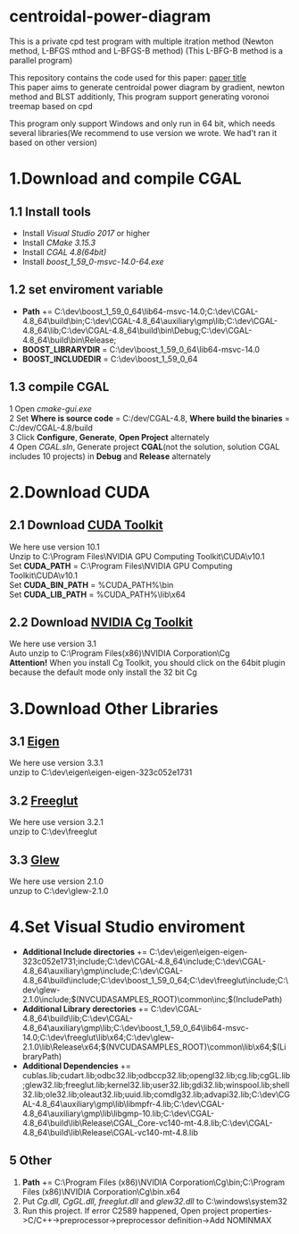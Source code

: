# centroidal-power-diagram
This is a private cpd test program with multiple itration method (Newton method, L-BFGS mthod and L-BFGS-B method)
(This L-BFG-B method is a parallel program)

This repository contains the code used for this paper:
[paper title](http://111.231.57.188:81)  
This paper aims to generate centroidal power diagram by gradient, newton method and BLST
additionly,  This program support generating voronoi treemap based on cpd

This program only support Windows and only run in 64 bit, which needs several libraries(We recommend to use version we wrote. We had't ran it based on other version)

# 1.Download and compile CGAL
## 1.1 Install tools
* Install *Visual Studio 2017* or higher
* Install *CMake 3.15.3*
* Install *CGAL 4.8(64bit)*
* Install *boost_1_59_0-msvc-14.0-64.exe*

## 1.2 set enviroment variable
* **Path** += C:\dev\boost_1_59_0_64\lib64-msvc-14.0;C:\dev\CGAL-4.8_64\build\bin;C:\dev\CGAL-4.8_64\auxiliary\gmp\lib;C:\dev\CGAL-4.8_64\lib;C:\dev\CGAL-4.8_64\build\bin\Debug;C:\dev\CGAL-4.8_64\build\bin\Release;
* **BOOST_LIBRARYDIR** = C:\dev\boost_1_59_0_64\lib64-msvc-14.0
* **BOOST_INCLUDEDIR** = C:\dev\boost_1_59_0_64

## 1.3 compile CGAL
1 Open *cmake-gui.exe*  
2 Set **Where is source code** = C:/dev/CGAL-4.8, **Where build the binaries** = C:/dev/CGAL-4.8/build  
3 Click **Configure**, **Generate**, **Open Project** alternately  
4 Open *CGAL.sln*, Generate project **CGAL**(not the solution, solution CGAL includes 10 projects) in **Debug** and **Release** alternately  

# 2.Download CUDA
## 2.1 Download [CUDA Toolkit](https://developer.nvidia.com/cuda-downloads)
We here use version 10.1  
Unzip to C:\Program Files\NVIDIA GPU Computing Toolkit\CUDA\v10.1  
Set **CUDA_PATH** = C:\Program Files\NVIDIA GPU Computing Toolkit\CUDA\v10.1  
Set **CUDA_BIN_PATH** = %CUDA_PATH%\bin  
Set **CUDA_LIB_PATH** = %CUDA_PATH%\lib\x64  

## 2.2 Download [NVIDIA Cg Toolkit](https://developer.nvidia.com/cg-toolkit)
We here use version 3.1  
Auto unzip to C:\Program Files(x86)\NVIDIA Corporation\Cg  
**Attention!** When you install Cg Toolkit, you should click on the 64bit plugin because the default mode only install the 32 bit Cg

# 3.Download Other Libraries
## 3.1 [Eigen](http://eigen.tuxfamily.org/index.php?title=Main_Page)
We here use version 3.3.1  
unzip to C:\dev\eigen\eigen-eigen-323c052e1731
## 3.2 [Freeglut](https://nchc.dl.sourceforge.net/project/freeglut/freeglut/3.2.1/freeglut-3.2.1.tar.gz)
We here use version 3.2.1  
unzip to C:\dev\freeglut

## 3.3 [Glew](https://nchc.dl.sourceforge.net/project/glew/glew/2.1.0/glew-2.1.0-win32.zip)
We here use version 2.1.0  
unzup to C:\dev\glew-2.1.0


# 4.Set Visual Studio enviroment
* **Additional Include directories** += C:\dev\eigen\eigen-eigen-323c052e1731;include;C:\dev\CGAL-4.8_64\include;C:\dev\CGAL-4.8_64\auxiliary\gmp\include;C:\dev\CGAL-4.8_64\build\include;C:\dev\boost_1_59_0_64;C:\dev\freeglut\include;C:\dev\glew-2.1.0\include;$(NVCUDASAMPLES_ROOT)\common\inc;$(IncludePath)
* **Additional Library derectories** += C:\dev\CGAL-4.8_64\build\lib;C:\dev\CGAL-4.8_64\auxiliary\gmp\lib;C:\dev\boost_1_59_0_64\lib64-msvc-14.0;C:\dev\freeglut\lib\x64;C:\dev\glew-2.1.0\lib\Release\x64;$(NVCUDASAMPLES_ROOT)\common\lib\x64;$(LibraryPath) 
* **Additional Dependencies** += cublas.lib;cudart.lib;odbc32.lib;odbccp32.lib;opengl32.lib;cg.lib;cgGL.lib;glew32.lib;freeglut.lib;kernel32.lib;user32.lib;gdi32.lib;winspool.lib;shell32.lib;ole32.lib;oleaut32.lib;uuid.lib;comdlg32.lib;advapi32.lib;C:\dev\CGAL-4.8_64\auxiliary\gmp\lib\libmpfr-4.lib;C:\dev\CGAL-4.8_64\auxiliary\gmp\lib\libgmp-10.lib;C:\dev\CGAL-4.8_64\build\lib\Release\CGAL_Core-vc140-mt-4.8.lib;C:\dev\CGAL-4.8_64\build\lib\Release\CGAL-vc140-mt-4.8.lib

## 5 Other
1. **Path** += C:\Program Files (x86)\NVIDIA Corporation\Cg\bin;C:\Program Files (x86)\NVIDIA Corporation\Cg\bin.x64
2. Put *Cg.dll, CgGL.dll, freeglut.dll* and *glew32.dll* to C:\windows\system32
3. Run this project. If error C2589 happened, Open project properties->C/C++->preprocessor->preprocessor definition->Add NOMINMAX
